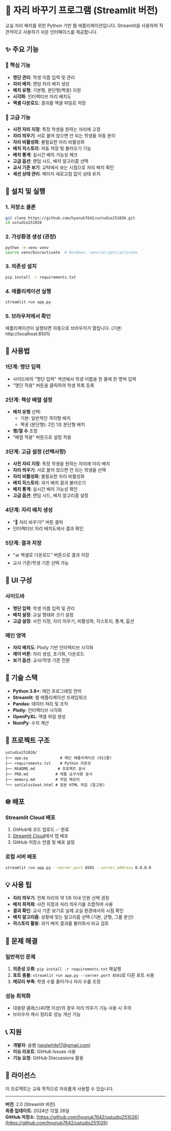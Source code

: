 # 🏫 자리 바꾸기 프로그램 (Streamlit 버전)

교실 자리 배치를 위한 Python 기반 웹 애플리케이션입니다. Streamlit을 사용하여 직관적이고 사용하기 쉬운 인터페이스를 제공합니다.

## ✨ 주요 기능

### 🎯 핵심 기능
- **명단 관리**: 학생 이름 입력 및 관리
- **자리 배치**: 랜덤 자리 배치 생성
- **배치 유형**: 기본형, 분단형(짝꿍) 지원
- **시각화**: 인터랙티브 자리 배치도
- **엑셀 다운로드**: 결과를 엑셀 파일로 저장

### 🔧 고급 기능
- **사전 자리 지정**: 특정 학생을 원하는 자리에 고정
- **자리 띄우기**: 서로 붙어 앉으면 안 되는 학생들 자동 분리
- **자리 비활성화**: 불필요한 자리 비활성화
- **배치 히스토리**: 자동 저장 및 불러오기 기능
- **배치 통계**: 실시간 배치 가능성 체크
- **고급 옵션**: 랜덤 시드, 배치 알고리즘 선택
- **교사 기준 보기**: 교탁에서 보는 시점으로 자리 배치 확인
- **세션 상태 관리**: 페이지 새로고침 없이 상태 유지

## 🚀 설치 및 실행

### 1. 저장소 클론
```bash
git clone https://github.com/hyunuk7642/ustudio251026.git
cd ustudio251026
```

### 2. 가상환경 생성 (권장)
```bash
python -m venv venv
source venv/bin/activate  # Windows: venv\Scripts\activate
```

### 3. 의존성 설치
```bash
pip install -r requirements.txt
```

### 4. 애플리케이션 실행
```bash
streamlit run app.py
```

### 5. 브라우저에서 확인
애플리케이션이 실행되면 자동으로 브라우저가 열립니다. (기본: http://localhost:8501)

## 📖 사용법

### 1단계: 명단 입력
- 사이드바의 "명단 입력" 섹션에서 학생 이름을 한 줄에 한 명씩 입력
- "명단 적용" 버튼을 클릭하여 학생 목록 등록

### 2단계: 책상 배열 설정
- **배치 유형** 선택:
  - 기본: 일반적인 격자형 배치
  - 짝꿍 (분단형): 2인 1조 분단형 배치
- **행/열 수** 조정
- "배열 적용" 버튼으로 설정 적용

### 3단계: 고급 설정 (선택사항)
- **사전 자리 지정**: 특정 학생을 원하는 자리에 미리 배치
- **자리 띄우기**: 서로 붙어 앉으면 안 되는 학생들 선택
- **자리 비활성화**: 불필요한 자리 비활성화
- **배치 히스토리**: 과거 배치 결과 불러오기
- **배치 통계**: 실시간 배치 가능성 확인
- **고급 옵션**: 랜덤 시드, 배치 알고리즘 설정

### 4단계: 자리 배치 생성
- "🎲 자리 바꾸기!" 버튼 클릭
- 인터랙티브 자리 배치도에서 결과 확인

### 5단계: 결과 저장
- "📊 엑셀로 다운로드" 버튼으로 결과 저장
- 교사 기준/학생 기준 선택 가능

## 🎨 UI 구성

### 사이드바
- **명단 입력**: 학생 이름 입력 및 관리
- **배치 설정**: 교실 형태와 크기 설정
- **고급 설정**: 사전 지정, 자리 띄우기, 비활성화, 히스토리, 통계, 옵션

### 메인 영역
- **자리 배치도**: Plotly 기반 인터랙티브 시각화
- **제어 버튼**: 자리 생성, 초기화, 다운로드
- **보기 옵션**: 교사/학생 기준 전환

## 🔧 기술 스택

- **Python 3.8+**: 메인 프로그래밍 언어
- **Streamlit**: 웹 애플리케이션 프레임워크
- **Pandas**: 데이터 처리 및 조작
- **Plotly**: 인터랙티브 시각화
- **OpenPyXL**: 엑셀 파일 생성
- **NumPy**: 수치 계산

## 📁 프로젝트 구조

```
ustudio251026/
├── app.py              # 메인 애플리케이션 (911줄)
├── requirements.txt    # Python 의존성
├── README.md          # 프로젝트 문서
├── PRD.md            # 제품 요구사항 문서
├── memory.md         # 작업 메모리
└── setCalssSeat.html # 원본 HTML 파일 (참고용)
```

## 🌐 배포

### Streamlit Cloud 배포
1. GitHub에 코드 업로드 ✅ 완료
2. [Streamlit Cloud](https://share.streamlit.io/)에서 앱 배포
3. GitHub 저장소 연결 및 배포 설정

### 로컬 서버 배포
```bash
streamlit run app.py --server.port 8501 --server.address 0.0.0.0
```

## 💡 사용 팁

- **자리 띄우기**: 전체 자리의 약 1/8 이내 인원 선택 권장
- **배치 최적화**: 사전 지정과 자리 띄우기를 조합하여 사용
- **결과 확인**: 교사 기준 보기로 실제 교실 환경에서의 시점 확인
- **배치 알고리즘**: 상황에 맞는 알고리즘 선택 (기본, 균형, 그룹 분산)
- **히스토리 활용**: 과거 배치 결과를 불러와서 비교 검토

## 🐛 문제 해결

### 일반적인 문제
1. **의존성 오류**: `pip install -r requirements.txt` 재실행
2. **포트 충돌**: `streamlit run app.py --server.port 8502`로 다른 포트 사용
3. **메모리 부족**: 학생 수를 줄이거나 자리 수를 조정

### 성능 최적화
- 대용량 클래스(40명 이상)의 경우 자리 띄우기 기능 사용 시 주의
- 브라우저 캐시 정리로 성능 개선 가능

## 📞 지원

- **개발자**: 슬쌤 (seulwhite17@gmail.com)
- **이슈 리포트**: GitHub Issues 사용
- **기능 요청**: GitHub Discussions 활용

## 📄 라이선스

이 프로젝트는 교육 목적으로 자유롭게 사용할 수 있습니다.

---

**버전**: 2.0 (Streamlit 버전)  
**최종 업데이트**: 2024년 12월 26일  
**GitHub 저장소**: [https://github.com/hyunuk7642/ustudio251026](https://github.com/hyunuk7642/ustudio251026)
